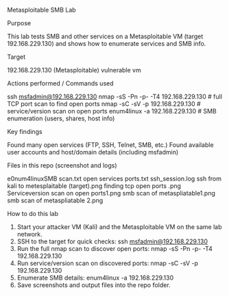 Metasploitable SMB Lab


Purpose

This lab tests SMB and other services on a Metasploitable VM (target 192.168.229.130) and shows how to enumerate services and SMB info.

Target

192.168.229.130 (Metasploitable) vulnerable vm 

Actions performed / Commands used

ssh msfadmin@192.168.229.130
nmap -sS -Pn -p- -T4 192.168.229.130              # full TCP port scan to find open ports
nmap -sC -sV -p 192.168.229.130                  # service/version scan on open ports
enum4linux -a 192.168.229.130                    # SMB enumeration (users, shares, host info)

Key findings

Found many open services (FTP, SSH, Telnet, SMB, etc.)
Found available user accounts and host/domain details (including msfadmin)

Files in this repo (screenshot and logs) 

e0num4linuxSMB scan.txt
open services ports.txt
ssh_session.log
ssh from kali to metesplaitable (target).png
finding tcp open ports .png
Serviceversion scan on open ports1.png
smb scan of metaspliatable1.png
smb scan of metaspliatable 2.png

How to do this lab 

1. Start your attacker VM (Kali) and the Metasploitable VM on the same lab network.
2. SSH to the target for quick checks: ssh msfadmin@192.168.229.130
3. Run the full nmap scan to discover open ports: nmap -sS -Pn -p- -T4 192.168.229.130
4. Run service/version scan on discovered ports: nmap -sC -sV -p <ports> 192.168.229.130
5. Enumerate SMB details: enum4linux -a 192.168.229.130
6. Save screenshots and output files into the repo folder.
   
